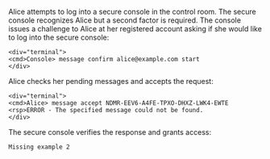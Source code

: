 
Alice attempts to log into a secure console in the control room. The secure console recognizes 
Alice but a second factor is required. The console issues a challenge to Alice at her
registered account asking if she would like to log into the secure console:


~~~~
<div="terminal">
<cmd>Console> message confirm alice@example.com start
</div>
~~~~

Alice checks her pending messages and accepts the request:


~~~~
<div="terminal">
<cmd>Alice> message accept NDMR-EEV6-A4FE-TPXO-DHXZ-LWK4-EWTE
<rsp>ERROR - The specified message could not be found.
</div>
~~~~

The secure console verifies the response and grants access:


~~~~
Missing example 2
~~~~

